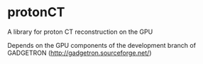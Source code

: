 protonCT
========

A library for proton CT reconstruction on the GPU

Depends on the GPU components of the development branch of GADGETRON  (http://gadgetron.sourceforge.net/)



